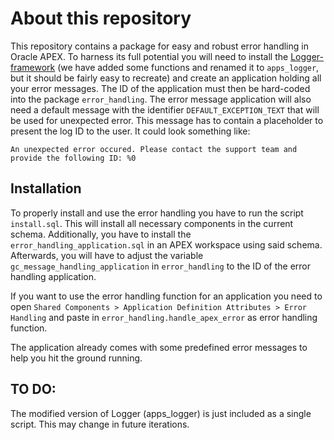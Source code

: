 # About this repository
This repository contains a package for easy and robust error handling in Oracle APEX. To harness its full potential you will need to install the [Logger-framework](https://github.com/OraOpenSource/Logger) (we have added some functions and renamed it to `apps_logger`, but it should be fairly easy to recreate) and create an application holding all your error messages. The ID of the application must then be hard-coded into the package `error_handling`. The error message application will also need a default message with the identifier `DEFAULT_EXCEPTION_TEXT` that will be used for unexpected error. This message has to contain a placeholder to present the log ID to the user. It could look something like: 
```
An unexpected error occured. Please contact the support team and provide the following ID: %0
```



## Installation
To properly install and use the error handling you have to run the script `install.sql`. This will install all necessary components in the current schema. Additionally, you have to install the `error_handling_application.sql` in an APEX workspace using said schema. Afterwards, you will have to adjust the variable `gc_message_handling_application` in `error_handling` to the ID of the error handling application.

If you want to use the error handling function for an application you need to open `Shared Components > Application Definition Attributes > Error Handling` and paste in `error_handling.handle_apex_error` as error handling function.

The application already comes with some predefined error messages to help you hit the ground running.

## TO DO:
The modified version of Logger (apps_logger) is just included as a single script. This may change in future iterations.